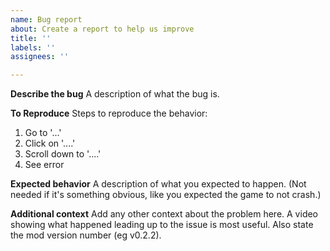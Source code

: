 ```yaml
---
name: Bug report
about: Create a report to help us improve
title: ''
labels: ''
assignees: ''

---
```


**Describe the bug**
A description of what the bug is.

**To Reproduce**
Steps to reproduce the behavior:
1. Go to '...'
2. Click on '....'
3. Scroll down to '....'
4. See error

**Expected behavior**
A description of what you expected to happen. (Not needed if it's something obvious, like you expected the game to not crash.)

**Additional context**
Add any other context about the problem here. A video showing what happened leading up to the issue is most useful. Also state the mod version number (eg v0.2.2).
